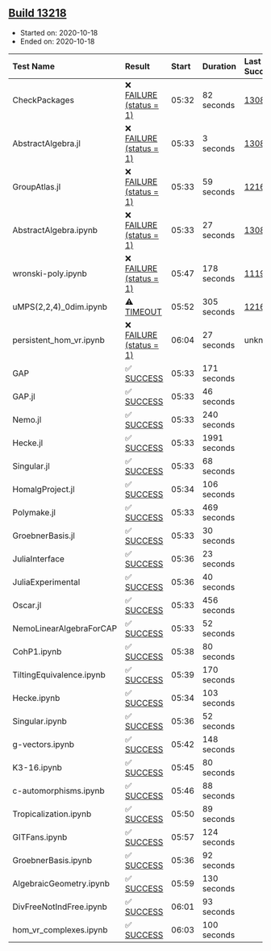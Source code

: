 ## [Build 13218](https://oscarci.mathematik.uni-kl.de/job/oscar/13218/)

* Started on: 2020-10-18
* Ended on: 2020-10-18

| Test Name    | Result | Start | Duration | Last Success | First Failure |
|:-------------|:-------|:------|:---------|:-------------|:--------------|
| CheckPackages | ❌ [FAILURE (status = 1)](https://oscarci.mathematik.uni-kl.de/job/oscar/13218/artifact/logs/build-13218/CheckPackages.log) | 05:32 | 82 seconds | [13085](https://oscarci.mathematik.uni-kl.de/job/oscar/13085/) | [13086](https://oscarci.mathematik.uni-kl.de/job/oscar/13086/) |
| AbstractAlgebra.jl | ❌ [FAILURE (status = 1)](https://oscarci.mathematik.uni-kl.de/job/oscar/13218/artifact/logs/build-13218/AbstractAlgebra.jl.log) | 05:33 | 3 seconds | [13085](https://oscarci.mathematik.uni-kl.de/job/oscar/13085/) | [13086](https://oscarci.mathematik.uni-kl.de/job/oscar/13086/) |
| GroupAtlas.jl | ❌ [FAILURE (status = 1)](https://oscarci.mathematik.uni-kl.de/job/oscar/13218/artifact/logs/build-13218/GroupAtlas.jl.log) | 05:33 | 59 seconds | [12167](https://oscarci.mathematik.uni-kl.de/job/oscar/12167/) | [12168](https://oscarci.mathematik.uni-kl.de/job/oscar/12168/) |
| AbstractAlgebra.ipynb | ❌ [FAILURE (status = 1)](https://oscarci.mathematik.uni-kl.de/job/oscar/13218/artifact/logs/build-13218/AbstractAlgebra.ipynb.log) | 05:33 | 27 seconds | [13085](https://oscarci.mathematik.uni-kl.de/job/oscar/13085/) | [13086](https://oscarci.mathematik.uni-kl.de/job/oscar/13086/) |
| wronski-poly.ipynb | ❌ [FAILURE (status = 1)](https://oscarci.mathematik.uni-kl.de/job/oscar/13218/artifact/logs/build-13218/wronski-poly.ipynb.log) | 05:47 | 178 seconds | [11192](https://oscarci.mathematik.uni-kl.de/job/oscar/11192/) | [11193](https://oscarci.mathematik.uni-kl.de/job/oscar/11193/) |
| uMPS(2,2,4)_0dim.ipynb | ⚠ [TIMEOUT](https://oscarci.mathematik.uni-kl.de/job/oscar/13218/artifact/logs/build-13218/uMPS-2-2-4-_0dim.ipynb.log) | 05:52 | 305 seconds | [12167](https://oscarci.mathematik.uni-kl.de/job/oscar/12167/) | [12168](https://oscarci.mathematik.uni-kl.de/job/oscar/12168/) |
| persistent_hom_vr.ipynb | ❌ [FAILURE (status = 1)](https://oscarci.mathematik.uni-kl.de/job/oscar/13218/artifact/logs/build-13218/persistent_hom_vr.ipynb.log) | 06:04 | 27 seconds | unknown | unknown |
| GAP | ✅ [SUCCESS](https://oscarci.mathematik.uni-kl.de/job/oscar/13218/artifact/logs/build-13218/GAP.log) | 05:33 | 171 seconds |  |  |
| GAP.jl | ✅ [SUCCESS](https://oscarci.mathematik.uni-kl.de/job/oscar/13218/artifact/logs/build-13218/GAP.jl.log) | 05:33 | 46 seconds |  |  |
| Nemo.jl | ✅ [SUCCESS](https://oscarci.mathematik.uni-kl.de/job/oscar/13218/artifact/logs/build-13218/Nemo.jl.log) | 05:33 | 240 seconds |  |  |
| Hecke.jl | ✅ [SUCCESS](https://oscarci.mathematik.uni-kl.de/job/oscar/13218/artifact/logs/build-13218/Hecke.jl.log) | 05:33 | 1991 seconds |  |  |
| Singular.jl | ✅ [SUCCESS](https://oscarci.mathematik.uni-kl.de/job/oscar/13218/artifact/logs/build-13218/Singular.jl.log) | 05:33 | 68 seconds |  |  |
| HomalgProject.jl | ✅ [SUCCESS](https://oscarci.mathematik.uni-kl.de/job/oscar/13218/artifact/logs/build-13218/HomalgProject.jl.log) | 05:34 | 106 seconds |  |  |
| Polymake.jl | ✅ [SUCCESS](https://oscarci.mathematik.uni-kl.de/job/oscar/13218/artifact/logs/build-13218/Polymake.jl.log) | 05:33 | 469 seconds |  |  |
| GroebnerBasis.jl | ✅ [SUCCESS](https://oscarci.mathematik.uni-kl.de/job/oscar/13218/artifact/logs/build-13218/GroebnerBasis.jl.log) | 05:33 | 30 seconds |  |  |
| JuliaInterface | ✅ [SUCCESS](https://oscarci.mathematik.uni-kl.de/job/oscar/13218/artifact/logs/build-13218/JuliaInterface.log) | 05:36 | 23 seconds |  |  |
| JuliaExperimental | ✅ [SUCCESS](https://oscarci.mathematik.uni-kl.de/job/oscar/13218/artifact/logs/build-13218/JuliaExperimental.log) | 05:36 | 40 seconds |  |  |
| Oscar.jl | ✅ [SUCCESS](https://oscarci.mathematik.uni-kl.de/job/oscar/13218/artifact/logs/build-13218/Oscar.jl.log) | 05:33 | 456 seconds |  |  |
| NemoLinearAlgebraForCAP | ✅ [SUCCESS](https://oscarci.mathematik.uni-kl.de/job/oscar/13218/artifact/logs/build-13218/NemoLinearAlgebraForCAP.log) | 05:33 | 52 seconds |  |  |
| CohP1.ipynb | ✅ [SUCCESS](https://oscarci.mathematik.uni-kl.de/job/oscar/13218/artifact/logs/build-13218/CohP1.ipynb.log) | 05:38 | 80 seconds |  |  |
| TiltingEquivalence.ipynb | ✅ [SUCCESS](https://oscarci.mathematik.uni-kl.de/job/oscar/13218/artifact/logs/build-13218/TiltingEquivalence.ipynb.log) | 05:39 | 170 seconds |  |  |
| Hecke.ipynb | ✅ [SUCCESS](https://oscarci.mathematik.uni-kl.de/job/oscar/13218/artifact/logs/build-13218/Hecke.ipynb.log) | 05:34 | 103 seconds |  |  |
| Singular.ipynb | ✅ [SUCCESS](https://oscarci.mathematik.uni-kl.de/job/oscar/13218/artifact/logs/build-13218/Singular.ipynb.log) | 05:36 | 52 seconds |  |  |
| g-vectors.ipynb | ✅ [SUCCESS](https://oscarci.mathematik.uni-kl.de/job/oscar/13218/artifact/logs/build-13218/g-vectors.ipynb.log) | 05:42 | 148 seconds |  |  |
| K3-16.ipynb | ✅ [SUCCESS](https://oscarci.mathematik.uni-kl.de/job/oscar/13218/artifact/logs/build-13218/K3-16.ipynb.log) | 05:45 | 80 seconds |  |  |
| c-automorphisms.ipynb | ✅ [SUCCESS](https://oscarci.mathematik.uni-kl.de/job/oscar/13218/artifact/logs/build-13218/c-automorphisms.ipynb.log) | 05:46 | 88 seconds |  |  |
| Tropicalization.ipynb | ✅ [SUCCESS](https://oscarci.mathematik.uni-kl.de/job/oscar/13218/artifact/logs/build-13218/Tropicalization.ipynb.log) | 05:50 | 89 seconds |  |  |
| GITFans.ipynb | ✅ [SUCCESS](https://oscarci.mathematik.uni-kl.de/job/oscar/13218/artifact/logs/build-13218/GITFans.ipynb.log) | 05:57 | 124 seconds |  |  |
| GroebnerBasis.ipynb | ✅ [SUCCESS](https://oscarci.mathematik.uni-kl.de/job/oscar/13218/artifact/logs/build-13218/GroebnerBasis.ipynb.log) | 05:36 | 92 seconds |  |  |
| AlgebraicGeometry.ipynb | ✅ [SUCCESS](https://oscarci.mathematik.uni-kl.de/job/oscar/13218/artifact/logs/build-13218/AlgebraicGeometry.ipynb.log) | 05:59 | 130 seconds |  |  |
| DivFreeNotIndFree.ipynb | ✅ [SUCCESS](https://oscarci.mathematik.uni-kl.de/job/oscar/13218/artifact/logs/build-13218/DivFreeNotIndFree.ipynb.log) | 06:01 | 93 seconds |  |  |
| hom_vr_complexes.ipynb | ✅ [SUCCESS](https://oscarci.mathematik.uni-kl.de/job/oscar/13218/artifact/logs/build-13218/hom_vr_complexes.ipynb.log) | 06:03 | 100 seconds |  |  |
